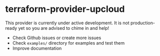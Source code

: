 # terraform-provider-upcloud

This provider is currently under active development. It is not production-ready yet so you are advised to chime in and help!

- Check Github issues or create more issues
- Check `examples/` directory for examples and test them
- Improve documentation